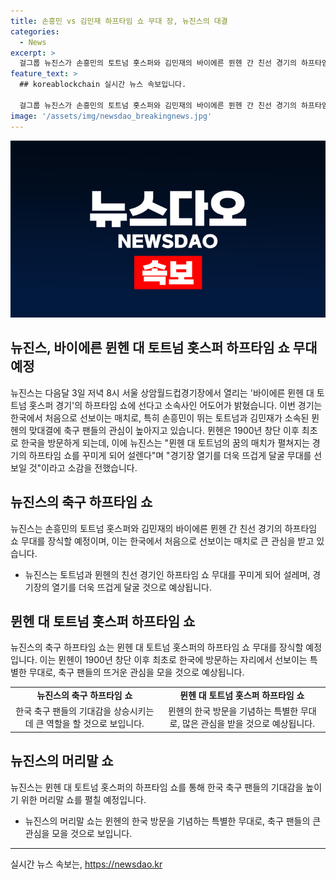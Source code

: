 ```yaml
---
title: 손흥민 vs 김민재 하프타임 쇼 무대 장, 뉴진스의 대결
categories:
  - News
excerpt: >
  걸그룹 뉴진스가 손흥민의 토트넘 홋스퍼와 김민재의 바이에른 뮌헨 간 친선 경기의 하프타임 쇼 무대를 장식한다. 이는 한국에서 처음으로 선보이는 매치로 큰 관심을 끌고 있으며, 특히 뮌헨은 1900년 창단 이후 최초로 한국을 방문하게 된다. 뉴진스는 뜨거운 열기를 더욱 뜨겁게 할 무대를 선보일 것이라고 전했다. 함께한 이벤트의 열기를 느껴보고 싶다면 3일 저녁 8시 서울 상암월드컵경기장에서 바이에른 뮌헨 대 토트넘 홋스퍼 경기를 확인하자.
feature_text: >
  ## koreablockchain 실시간 뉴스 속보입니다.

  걸그룹 뉴진스가 손흥민의 토트넘 홋스퍼와 김민재의 바이에른 뮌헨 간 친선 경기의 하프타임 쇼 무대를 장식한다. 이는 한국에서 처음으로 선보이는 매치로 큰 관심을 끌고 있으며, 특히 뮌헨은 1900년 창단 이후 최초로 한국을 방문하게 된다. 뉴진스는 뜨거운 열기를 더욱 뜨겁게 할 무대를 선보일 것이라고 전했다. 함께한 이벤트의 열기를 느껴보고 싶다면 3일 저녁 8시 서울 상암월드컵경기장에서 바이에른 뮌헨 대 토트넘 홋스퍼 경기를 확인하자.
image: '/assets/img/newsdao_breakingnews.jpg'
---
```


<p><img src="/assets/img/newsdao_breakingnews.jpg" alt="koreablockchain 속보" /></p>

<h2 data-ke-size="size26">뉴진스, 바이에른 뮌헨 대 토트넘 홋스퍼 하프타임 쇼 무대 예정</h2>

<p>뉴진스는 다음달 3일 저녁 8시 서울 상암월드컵경기장에서 열리는 '바이에른 뮌헨 대 토트넘 홋스퍼 경기'의 하프타임 쇼에 선다고 소속사인 어도어가 밝혔습니다. 이번 경기는 한국에서 처음으로 선보이는 매치로, 특히 손흥민이 뛰는 토트넘과 김민재가 소속된 뮌헨의 맞대결에 축구 팬들의 관심이 높아지고 있습니다. 뮌헨은 1900년 창단 이후 최초로 한국을 방문하게 되는데, 이에 뉴진스는 "뮌헨 대 토트넘의 꿈의 매치가 펼쳐지는 경기의 하프타임 쇼를 꾸미게 되어 설렌다"며 "경기장 열기를 더욱 뜨겁게 달굴 무대를 선보일 것"이라고 소감을 전했습니다.</p>

<p data-ke-size="size16"></p>

<h2 data-ke-size="size26">뉴진스의 축구 하프타임 쇼</h2>

<p>뉴진스는 손흥민의 토트넘 홋스퍼와 김민재의 바이에른 뮌헨 간 친선 경기의 하프타임 쇼 무대를 장식할 예정이며, 이는 한국에서 처음으로 선보이는 매치로 큰 관심을 받고 있습니다.</p>

<ul>
  <li>뉴진스는 토트넘과 뮌헨의 친선 경기인 하프타임 쇼 무대를 꾸미게 되어 설레며, 경기장의 열기를 더욱 뜨겁게 달굴 것으로 예상됩니다. </li>
</ul>

<p data-ke-size="size16"></p>

<h2 data-ke-size="size26">뮌헨 대 토트넘 홋스퍼 하프타임 쇼</h2>

<p>뉴진스의 축구 하프타임 쇼는 뮌헨 대 토트넘 홋스퍼의 하프타임 쇼 무대를 장식할 예정입니다. 이는 뮌헨이 1900년 창단 이후 최초로 한국에 방문하는 자리에서 선보이는 특별한 무대로, 축구 팬들의 뜨거운 관심을 모을 것으로 예상됩니다.</p>

<table style="width: 100%;">
<tbody>
<tr>
<td style="text-align: center; height: 17px;"><b>뉴진스의 축구 하프타임 쇼</b></td>
<td style="text-align: center; height: 17px;"><b>뮌헨 대 토트넘 홋스퍼 하프타임 쇼</b></td>
</tr>
<tr>
<td style="text-align: center;">한국 축구 팬들의 기대감을 상승시키는 데 큰 역할을 할 것으로 보입니다.</td>
<td style="text-align: center;">뮌헨의 한국 방문을 기념하는 특별한 무대로, 많은 관심을 받을 것으로 예상됩니다.</td>
</tr>
</tbody>
</table>

<p data-ke-size="size16"></p>

<h2 data-ke-size="size26">뉴진스의 머리말 쇼</h2>

<p>뉴진스는 뮌헨 대 토트넘 홋스퍼의 하프타임 쇼를 통해 한국 축구 팬들의 기대감을 높이기 위한 머리말 쇼를 펼칠 예정입니다.</p>

<ul>
  <li>뉴진스의 머리말 쇼는 뮌헨의 한국 방문을 기념하는 특별한 무대로, 축구 팬들의 큰 관심을 모을 것으로 보입니다.</li>
</ul>

<hr>
실시간 뉴스 속보는, <a href="https://newsdao.kr" rel="dofollow">https://newsdao.kr</a>


